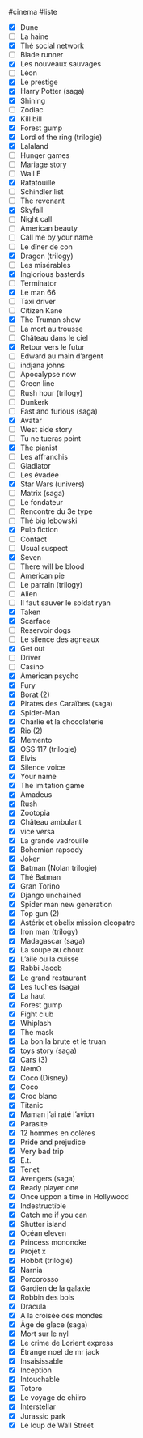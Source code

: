 #cinema  #liste 
- [x] Dune
-   [ ] La haine
-   [x] Thé social network
-   [ ] Blade runner
-   [x] Les nouveaux sauvages
-   [ ] Léon
-   [x] Le prestige
-   [x] Harry Potter (saga)
-   [x] Shining
-   [ ] Zodiac
-   [x] Kill bill
-   [x] Forest gump
-   [x] Lord of the ring (trilogie)
-   [x] Lalaland
-   [ ] Hunger games
-   [ ] Mariage story
-   [ ] Wall E
-   [x] Ratatouille
-   [ ] Schindler list
-   [ ] The revenant
-   [x] Skyfall
-   [ ] Night call
-   [ ] American beauty
-   [ ] Call me by your name
-   [ ] Le dîner de con
-   [x] Dragon (trilogy)
-   [ ] Les misérables
-   [x] Inglorious basterds
-   [ ] Terminator
-   [x] Le man 66
-   [ ] Taxi driver
-   [ ] Citizen Kane
-   [x] The Truman show
-   [ ] La mort au trousse
-   [ ] Château dans le ciel
-   [x] Retour vers le futur
-   [ ] Edward au main d’argent
-   [ ] indjana johns
-   [ ] Apocalypse now
-   [ ] Green line
-   [ ] Rush hour (trilogy)
-   [ ] Dunkerk
-   [ ] Fast and furious (saga)
-   [x] Avatar
-   [ ] West side story
-   [ ] Tu ne tueras point
-   [x] The pianist
-   [ ] Les affranchis
-   [ ] Gladiator
-   [ ] Les évadée
-   [x] Star Wars (univers)
-   [ ] Matrix (saga)
-   [ ] Le fondateur
-   [ ] Rencontre du 3e type
-   [ ] Thé big lebowski
-   [x] Pulp fiction
-   [ ] Contact
-   [ ] Usual suspect
-   [x] Seven
-   [ ] There will be blood
-   [ ] American pie
-   [ ] Le parrain (trilogy)
-   [ ] Alien
-   [ ] Il faut sauver le soldat ryan
-   [x] Taken
-   [x] Scarface
-   [ ] Reservoir dogs
-   [ ] Le silence des agneaux
-   [x] Get out
-   [ ] Driver
-   [ ] Casino
-   [x] American psycho
-   [x] Fury
-   [x] Borat (2)
-   [x] Pirates des Caraïbes (saga)
-   [x] Spider-Man
-   [x] Charlie et la chocolaterie
-   [x] Rio (2)
-   [x] Memento
-   [x] OSS 117 (trilogie)
-   [x] Elvis
-   [x] Silence voice
-   [x] Your name
-   [x] The imitation game
-   [x] Amadeus
-   [x] Rush
-   [x] Zootopia
-   [x] Château ambulant
-   [x] vice versa
-   [x] La grande vadrouille
-   [x] Bohemian rapsody
-   [x] Joker
-   [x] Batman (Nolan trilogie)
-   [x] Thé Batman
-   [x] Gran Torino
-   [x] Django unchained
-   [x] Spider man new generation
-   [x] Top gun (2)
-   [x] Astérix et obelix mission cleopatre
-   [x] Iron man (trilogy)
-   [x] Madagascar (saga)
-   [x] La soupe au choux
-   [x] L’aile ou la cuisse
-   [x] Rabbi Jacob
-   [x] Le grand restaurant
-   [x] Les tuches (saga)
-   [x] La haut
-   [x] Forest gump
-   [x] Fight club
-   [x] Whiplash
-   [x] The mask
-   [x] La bon la brute et le truan
-   [x] toys story (saga)
-   [x] Cars (3)
-   [x] NemO
-   [x] Coco (Disney)
-   [x] Coco
-   [x] Croc blanc
-   [x] Titanic
-   [x] Maman j’ai raté l’avion
-   [x] Parasite
-   [x] 12 hommes en colères
-   [x] Pride and prejudice
-   [x] Very bad trip
-   [x] E.t.
-   [x] Tenet
-   [x] Avengers (saga)
-   [x] Ready player one
-   [x] Once uppon a time in Hollywood
-   [x] Indestructible
-   [x] Catch me if you can
-   [x] Shutter island
-   [x] Océan eleven
-   [x] Princess mononoke
-   [x] Projet x
-   [x] Hobbit (trilogie)
-   [x] Narnia
-   [x] Porcorosso
-   [x] Gardien de la galaxie
-   [x] Robbin des bois
-   [x] Dracula
-   [x] A la croisée des mondes
-   [x] Âge de glace (saga)
-   [x] Mort sur le nyl
-   [x] Le crime de Lorient express
-   [x] Étrange noel de mr jack
-   [x] Insaisissable
-   [x] Inception
-   [x] Intouchable
-   [x] Totoro
-   [x] Le voyage de chiiro
-   [x] Interstellar
-   [x] Jurassic park
-   [x] Le loup de Wall Street